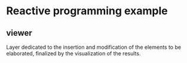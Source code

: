 # Reactive programming example

## viewer

Layer dedicated to the insertion and modification of the elements to be elaborated, finalized by the visualization of the results.
